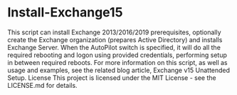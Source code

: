 # Install-Exchange15
This script can install Exchange 2013/2016/2019 prerequisites, optionally create the Exchange organization (prepares Active Directory) and installs Exchange Server. When the AutoPilot switch is specified, it will do all the required rebooting and logon using provided credentials, performing setup in between required reboots.
For more information on this script, as well as usage and examples, see the related blog article, Exchange v15 Unattended Setup.
License
This project is licensed under the MIT License - see the LICENSE.md for details.
